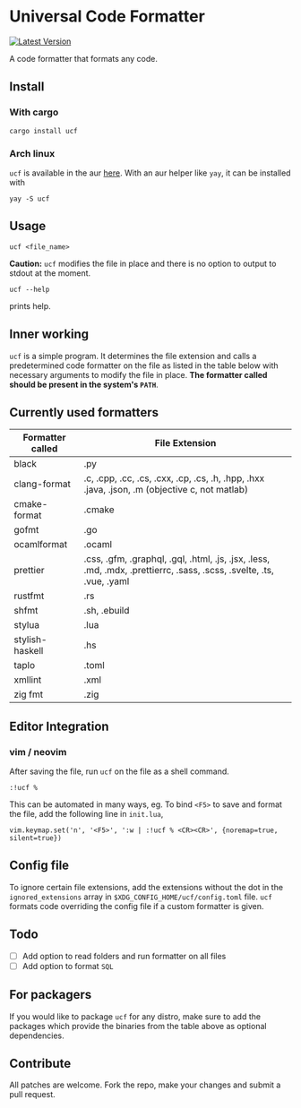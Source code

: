 # Universal Code Formatter

[![Latest Version](https://img.shields.io/crates/v/ucf?color=g)](https://crates.io/crates.ucf)

A code formatter that formats any code.

## Install

### With cargo

```
cargo install ucf
```

### Arch linux

`ucf` is available in the aur [here](https://aur.archlinux.org/packages/ucf). With an aur helper like `yay`, it can be installed with
```
yay -S ucf
```

## Usage

```
ucf <file_name>
```

**Caution:** `ucf` modifies the file in place and there is no option to output to stdout at the moment.

```
ucf --help
```

prints help.

## Inner working

`ucf` is a simple program. It determines the file extension and calls a predetermined code formatter on the file as listed in the table below with necessary arguments to modify the file in place. **The formatter called should be present in the system's `PATH`**.

## Currently used formatters

| Formatter called | File Extension                                                                 |
| ---------------- | ------------------------------------------------------------------------------ | 
| black            | .py                                                                            |
| clang-format     | .c, .cpp, .cc, .cs, .cxx, .cp, .cs, .h, .hpp, .hxx .java, .json, .m (objective c, not matlab)            |
| cmake-format     | .cmake                                                                         |
| gofmt            | .go                                                                            |
| ocamlformat		| .ocaml |
| prettier         | .css, .gfm, .graphql, .gql, .html, .js, .jsx, .less, .md, .mdx, .prettierrc, .sass, .scss, .svelte, .ts, .vue, .yaml |
| rustfmt          | .rs                                                                            |
| shfmt		   | .sh, .ebuild    |
| stylua           | .lua                                                                           |
| stylish-haskell  | .hs                                                                            |
| taplo		   | .toml	|
| xmllint	     | 	   .xml |
| zig fmt 	| .zig	|

## Editor Integration

### vim / neovim

After saving the file, run `ucf` on the file as a shell command.

```
:!ucf %
```

This can be automated in many ways, eg. To bind `<F5>` to save and format the file, add the following line in `init.lua`,

```
vim.keymap.set('n', '<F5>', ':w | :!ucf % <CR><CR>', {noremap=true, silent=true})
```

## Config file

To ignore certain file extensions, add the extensions without the dot in the `ignored_extensions` array in `$XDG_CONFIG_HOME/ucf/config.toml` file. `ucf` formats code overriding the config file if a custom formatter is given. 

## Todo

- [ ] Add option to read folders and run formatter on all files
- [ ] Add option to format `SQL`

## For packagers

If you would like to package `ucf` for any distro, make sure to add the packages which provide the binaries from the table above as optional dependencies.

## Contribute

All patches are welcome. Fork the repo, make your changes and submit a pull request.
